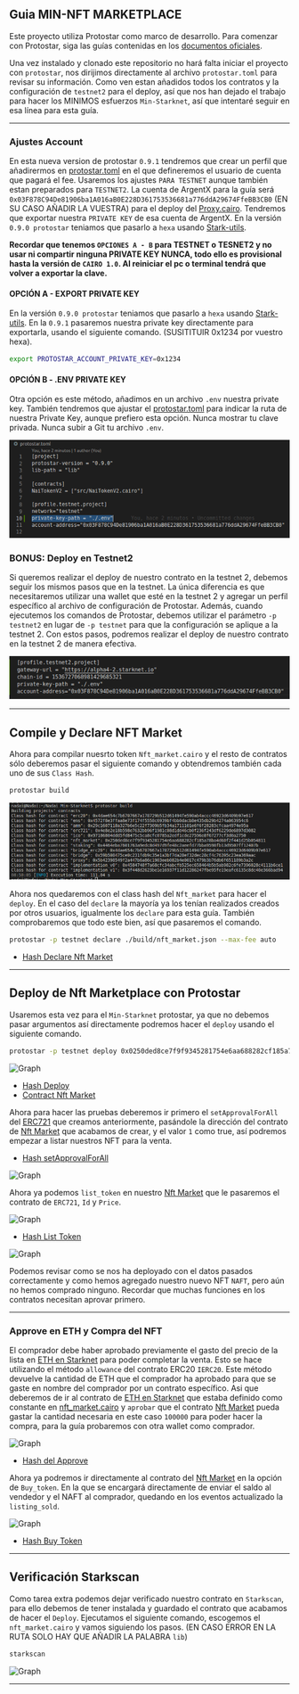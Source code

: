 ## Guia MIN-NFT MARKETPLACE

Este proyecto utiliza Protostar como marco de desarrollo. Para comenzar con Protostar, siga las guías contenidas en los [documentos oficiales](https://docs.swmansion.com/protostar/docs/tutorials/installation).

Una vez instalado y clonado este repositorio no hará falta iniciar el proyecto con `protostar`, nos dirijimos directamente al archivo `protostar.toml` para revisar su información. Como ven estan añadidos todos los contratos y la configuración de `testnet2` para el deploy, así que nos han dejado el trabajo para hacer los MINIMOS esfuerzos `Min-Starknet`, así que intentaré seguir en esa línea para esta guía. 

----

### Ajustes Account

En esta nueva version de protostar `0.9.1` tendremos que crear un perfil que añadirermos en [protostar.toml](/protostar.toml) en el que defineremos el usuario de cuenta que pagará el fee. Usaremos los ajustes `PARA TESTNET` aunque también estan preparados para `TESTNET2`. La cuenta de ArgentX para la guía será `0x03F878C94De81906ba1A016aB0E228D361753536681a776ddA29674FfeBB3CB0` (EN SU CASO AÑADIR LA VUESTRA) para el deploy del [Proxy.cairo](/src/Proxy.cairo). Tendremos que exportar nuestra `PRIVATE KEY` de esa cuenta de ArgentX. En la versión `0.9.0 protostar` teniamos que pasarlo a `hexa` usando [Stark-utils](https://www.stark-utils.xyz/converter).

 **Recordar que tenemos `OPCIONES A - B` para TESTNET o TESNET2 y no usar ni compartir ninguna PRIVATE KEY NUNCA, todo ello es provisional hasta la versión de `CAIRO 1.0`. Al reiniciar el pc o terminal tendrá que volver a exportar la clave.** 
 
 #### OPCIÓN A - EXPORT PRIVATE KEY
 
 En la versión `0.9.0 protostar` teniamos que pasarlo a `hexa` usando [Stark-utils](https://www.stark-utils.xyz/converter). En la `0.9.1` pasaremos nuestra private key  directamente para exportarla, usando el siguiente comando. (SUSITITUIR 0x1234 por vuestro hexa).

```bash
export PROTOSTAR_ACCOUNT_PRIVATE_KEY=0x1234
```

#### OPCIÓN B - .ENV PRIVATE KEY

Otra opción es este método, añadimos en un archivo `.env` nuestra private key. También tendremos que ajustar el [protostar.toml](/protostar.toml) para indicar la ruta de nuestra Private Key, aunque prefiero esta opción. Nunca mostrar tu clave privada. Nunca subir a Git tu archivo `.env`.

![Graph](/src/min_ens/imagenes/ruta.png)


### BONUS: Deploy en Testnet2

Si queremos realizar el deploy de nuestro contrato en la testnet 2, debemos seguir los mismos pasos que en la testnet. La única diferencia es que necesitaremos utilizar una wallet que esté en la testnet 2 y agregar un perfil específico al archivo de configuración de Protostar. Además, cuando ejecutemos los comandos de Protostar, debemos utilizar el parámetro `-p testnet2` en lugar de `-p testnet` para que la configuración se aplique a la testnet 2. Con estos pasos, podremos realizar el deploy de nuestro contrato en la testnet 2 de manera efectiva.

![Graph](/src/min_ens/imagenes/testnet2.png)

---

## Compile y Declare NFT Market

Ahora para compilar nuesrto token `Nft_market.cairo` y el resto de contratos sólo deberemos pasar el siguiente comando y obtendremos también cada uno de sus `Class Hash`.


```bash
protostar build
```

![Graph](/src/min_ens/imagenes/build.png)


Ahora nos quedaremos con el class hash del `Nft_market` para hacer el `deploy`. En el caso del `declare` la mayoría ya los tenían  realizados creados por otros usuarios, igualmente los `declare` para esta guía. También comprobaremos que todo este bien, así que pasaremos el comando.


```bash
protostar -p testnet declare ./build/nft_market.json --max-fee auto
```

* [Hash Declare Nft Market](https://goerli.voyager.online/tx/0x7437144deaf80d76d168430fc72e6a69fa1277e3e4b1f1d7fa24a25864f5e56#overview)

---

## Deploy de Nft Marketplace con Protostar

Usaremos esta vez para el `Min-Starknet` protostar, ya que no debemos pasar argumentos así directamente podremos hacer el `deploy` usando el siguiente comando.


```bash
protostar -p testnet deploy 0x0250ded8ce7f9f9345281754e6aa688282cf185a78ba4d60f2f441d25b054811 --max-fee auto
```

![Graph](/src/min_nft_marketplace/im%C3%A1genes/deploy.png)


* [Hash Deploy](https://testnet.starkscan.co/tx/0x04ed7094a58f0e59feaaa1c0183aeb11b14414576a65bb21191ccdc6a70a0cd9)
* [Contract Nft Market](https://testnet.starkscan.co/contract/0x000ae210c507e00ea33a734c138f3368a53ccb837b517b737b072ced145cd72c)


Ahora para hacer las pruebas deberemos ir primero el `setApprovalForAll` del [ERC721](https://testnet.starkscan.co/contract/0x017ae461c10ce6be043b8895c5a445960a832dff8f891a8c4284105be723255a) que creamos anteriormente, pasándole la dirección del contrato de [Nft Market](https://testnet.starkscan.co/contract/0x000ae210c507e00ea33a734c138f3368a53ccb837b517b737b072ced145cd72c) que acabamos de crear, y el valor `1` como true, así podremos empezar a listar nuestros NFT para la venta.


* [Hash setApprovalForAll](https://testnet.starkscan.co/tx/0x375c1f0a659052d45e31429a91e50634438631d6e676fdb6fb600fcb683e7c5)

![Graph](/src/min_nft_marketplace/im%C3%A1genes/forall.png)


Ahora ya podemos `list_token` en nuestro [Nft Market](https://testnet.starkscan.co/contract/0x000ae210c507e00ea33a734c138f3368a53ccb837b517b737b072ced145cd72c) que le pasaremos el contrato de `ERC721`, `Id` y `Price`.

![Graph](/src/min_nft_marketplace/im%C3%A1genes/list.png)

* [Hash List Token](https://testnet.starkscan.co/tx/0x75f2f4b515795e950778371fe231da3e921c4e8acda684ffee49fff85f381b)

![Graph](/src/min_nft_marketplace/im%C3%A1genes/listing.png)

Podemos revisar como se nos ha deployado con el datos pasados correctamente y como hemos agregado nuestro nuevo NFT `NAFT`, pero aún no hemos comprado ninguno. Recordar que muchas funciones en los contratos necesitan aprovar primero.

---
### Approve en ETH y Compra del NFT

 El comprador debe haber aprobado previamente el gasto del precio de la lista en [ETH en Starknet](https://testnet.starkscan.co/contract/0x049d36570d4e46f48e99674bd3fcc84644ddd6b96f7c741b1562b82f9e004dc7#write-contract) para poder completar la venta. Esto se hace utilizando el método `allowance` del contrato ERC20 `IERC20`. Este método devuelve la cantidad de ETH que el comprador ha aprobado para que se gaste en nombre del comprador por un contrato específico. Asi que deberemos de ir al contrato de [ETH en Starknet](https://testnet.starkscan.co/contract/0x049d36570d4e46f48e99674bd3fcc84644ddd6b96f7c741b1562b82f9e004dc7#write-contract) que estaba definido como constante en [nft_market.cairo](/src/min_nft_marketplace/nft_market.cairo#L28) y `aprobar` que el contrato [Nft Market](https://testnet.starkscan.co/contract/0x000ae210c507e00ea33a734c138f3368a53ccb837b517b737b072ced145cd72c) pueda gastar la cantidad necesaria en este caso `100000` para poder hacer la compra, para la guía probaremos con otra wallet como comprador.

![Graph](/src/min_nft_marketplace/im%C3%A1genes/approve.png)

* [Hash del Approve](https://testnet.starkscan.co/tx/0x3929dd8f3ad259d79255d866c8abcc23578bd848677f50cd2a6b08c2a4a336f)

Ahora ya podremos ir directamente al contrato del [Nft Market](https://testnet.starkscan.co/contract/0x000ae210c507e00ea33a734c138f3368a53ccb837b517b737b072ced145cd72c) en la opción de `Buy_token`. En la que se encargará directamente de enviar el saldo al vendedor y el NAFT al comprador, quedando en los eventos actualizado la `listing_sold`.

![Graph](/src/min_nft_marketplace/im%C3%A1genes/buy.png)

* [Hash Buy Token](https://testnet.starkscan.co/tx/0x2d22b2c5c92d6bd051ceb56242ebcc892901dd9f5c0d3af1561377f468b8ea1)

---

## Verificación Starkscan

Como tarea extra podemos dejar verificado nuestro contrato en `Starkscan`, para ello debemos de tener instalada y guardado el contrato que acabamos de hacer el `Deploy`. Ejecutamos el siguiente comando, escogemos el `nft_market.cairo` y vamos siguiendo los pasos. (EN CASO ERROR EN LA RUTA SOLO HAY QUE AÑADIR LA PALABRA `lib`)

```bash
starkscan
```

![Graph](/src/min_nft_marketplace/im%C3%A1genes/lib.png)

---
